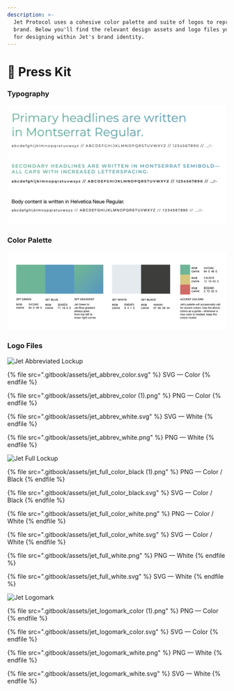 ```yaml
---
description: >-
  Jet Protocol uses a cohesive color palette and suite of logos to represent the
  brand. Below you'll find the relevant design assets and logo files you'll need
  for designing within Jet's brand identity.
---
```


# 🔗 Press Kit

### Typography

![](<.gitbook/assets/Screen Shot 2021-09-05 at 5.59.21 PM (1).png>)

###

### Color Palette

![](<.gitbook/assets/Screen Shot 2021-09-05 at 6.01.22 PM.png>)

###

### Logo Files

![Jet Abbreviated Lockup](<.gitbook/assets/jet\_abbrev\_color (1).png>)

{% file src=".gitbook/assets/jet_abbrev_color.svg" %}
SVG — Color
{% endfile %}

{% file src=".gitbook/assets/jet_abbrev_color (1).png" %}
PNG — Color
{% endfile %}

{% file src=".gitbook/assets/jet_abbrev_white.svg" %}
SVG — White
{% endfile %}

{% file src=".gitbook/assets/jet_abbrev_white.png" %}
PNG — White
{% endfile %}



![Jet Full Lockup](.gitbook/assets/jet\_full\_color\_black.png)

{% file src=".gitbook/assets/jet_full_color_black (1).png" %}
PNG — Color / Black
{% endfile %}

{% file src=".gitbook/assets/jet_full_color_black.svg" %}
SVG — Color / Black
{% endfile %}

{% file src=".gitbook/assets/jet_full_color_white.png" %}
PNG — Color / White
{% endfile %}

{% file src=".gitbook/assets/jet_full_color_white.svg" %}
SVG — Color / White
{% endfile %}

{% file src=".gitbook/assets/jet_full_white.png" %}
PNG — White
{% endfile %}

{% file src=".gitbook/assets/jet_full_white.svg" %}
SVG — White
{% endfile %}



![Jet Logomark](.gitbook/assets/jet\_logomark\_color.png)

{% file src=".gitbook/assets/jet_logomark_color (1).png" %}
PNG — Color
{% endfile %}

{% file src=".gitbook/assets/jet_logomark_color.svg" %}
SVG — Color
{% endfile %}

{% file src=".gitbook/assets/jet_logomark_white.png" %}
PNG — White
{% endfile %}

{% file src=".gitbook/assets/jet_logomark_white.svg" %}
SVG — White
{% endfile %}

